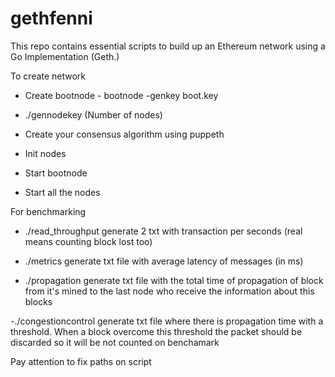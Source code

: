 # gethfenni

This repo contains essential scripts to build up an Ethereum network using a Go Implementation (Geth.)

To create network

- Create bootnode - bootnode -genkey boot.key

- ./gennodekey (Number of nodes)

- Create your consensus algorithm using puppeth

- Init nodes

- Start bootnode

- Start all the nodes



For benchmarking

- ./read_throughput generate 2 txt with transaction per seconds (real means counting block lost too)

- ./metrics generate txt file with average latency of messages (in ms)

- ./propagation generate txt file with the total time of propagation of block from it's mined to the last node who receive the information about this blocks

-./congestioncontrol generate txt file where there is propagation time with a threshold. When a block overcome this threshold the packet should be discarded so it will be not counted on benchamark



Pay attention to fix paths on script
